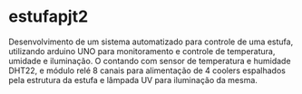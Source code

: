# estufapjt2
Desenvolvimento de um sistema automatizado para controle de uma estufa, utilizando  arduino UNO para monitoramento e controle de temperatura, umidade e iluminação.  O contando com sensor de temperatura e humidade DHT22,  e módulo relé 8 canais para alimentação de 4 coolers  espalhados pela estrutura da estufa e lâmpada UV para iluminação da mesma.
